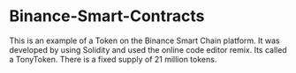 # Binance-Smart-Contracts
This is an example of a Token on the Binance Smart Chain platform. 
It was developed by using Solidity and used the online code editor remix.
Its called a TonyToken.
There is a fixed supply of 21 million tokens.
